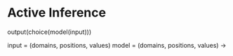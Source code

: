 Active Inference
================


output(choice(model(input)))


input = (domains, positions, values)
model = (domains, positions, values) -> 
